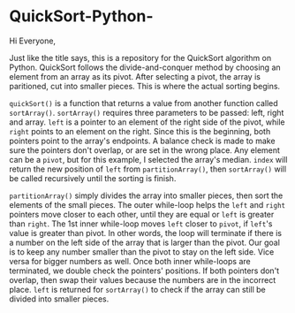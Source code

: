 # QuickSort-Python-

Hi Everyone,

Just like the title says, this is a repository for the QuickSort algorithm on Python. QuickSort follows the divide-and-conquer method by choosing an element from an array as its pivot. After selecting a pivot, the array is paritioned, cut into smaller pieces. This is where the actual sorting begins.

`quickSort()` is a function that returns a value from another function called `sortArray()`. `sortArray()` requires three parameters to be passed: left, right and array. `left` is a pointer to an element of the right side of the pivot, while `right` points to an element on the right. Since this is the beginning, both pointers point to the array's endpoints. A balance check is made to make sure the pointers don't overlap, or are set in the wrong place. Any element can be a `pivot`, but for this example, I selected the array's median. `index` will return the new position of `left` from `partitionArray()`, then `sortArray()` will be called recursively until the sorting is finish.

`partitionArray()` simply divides the array into smaller pieces, then sort the elements of the small pieces. The outer while-loop helps the `left` and `right` pointers move closer to each other, until they are equal or `left` is greater than `right`. The 1st inner while-loop moves `left` closer to `pivot`, if `left`'s value is greater than pivot. In other words, the loop will terminate if there is a number on the left side of the array that is larger than the pivot. Our goal is to keep any number smaller than the pivot to stay on the left side. Vice versa for bigger numbers as well. Once both inner while-loops are terminated, we double check the pointers' positions. If both pointers don't overlap, then swap their values because the numbers are in the incorrect place. `left` is returned for `sortArray()` to check if the array can still be divided into smaller pieces. 
